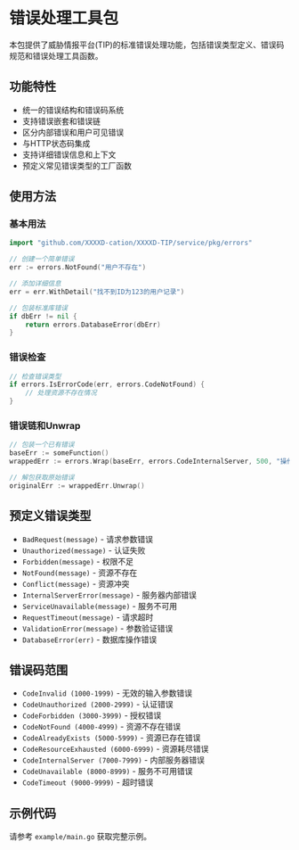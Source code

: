 # 错误处理工具包

本包提供了威胁情报平台(TIP)的标准错误处理功能，包括错误类型定义、错误码规范和错误处理工具函数。

## 功能特性

- 统一的错误结构和错误码系统
- 支持错误嵌套和错误链
- 区分内部错误和用户可见错误
- 与HTTP状态码集成
- 支持详细错误信息和上下文
- 预定义常见错误类型的工厂函数

## 使用方法

### 基本用法

```go
import "github.com/XXXXD-cation/XXXXD-TIP/service/pkg/errors"

// 创建一个简单错误
err := errors.NotFound("用户不存在")

// 添加详细信息
err = err.WithDetail("找不到ID为123的用户记录")

// 包装标准库错误
if dbErr != nil {
    return errors.DatabaseError(dbErr)
}
```

### 错误检查

```go
// 检查错误类型
if errors.IsErrorCode(err, errors.CodeNotFound) {
    // 处理资源不存在情况
}
```

### 错误链和Unwrap

```go
// 包装一个已有错误
baseErr := someFunction()
wrappedErr := errors.Wrap(baseErr, errors.CodeInternalServer, 500, "操作失败")

// 解包获取原始错误
originalErr := wrappedErr.Unwrap()
```

## 预定义错误类型

- `BadRequest(message)` - 请求参数错误
- `Unauthorized(message)` - 认证失败
- `Forbidden(message)` - 权限不足
- `NotFound(message)` - 资源不存在
- `Conflict(message)` - 资源冲突
- `InternalServerError(message)` - 服务器内部错误
- `ServiceUnavailable(message)` - 服务不可用
- `RequestTimeout(message)` - 请求超时
- `ValidationError(message)` - 参数验证错误
- `DatabaseError(err)` - 数据库操作错误

## 错误码范围

- `CodeInvalid (1000-1999)` - 无效的输入参数错误
- `CodeUnauthorized (2000-2999)` - 认证错误 
- `CodeForbidden (3000-3999)` - 授权错误
- `CodeNotFound (4000-4999)` - 资源不存在错误
- `CodeAlreadyExists (5000-5999)` - 资源已存在错误
- `CodeResourceExhausted (6000-6999)` - 资源耗尽错误
- `CodeInternalServer (7000-7999)` - 内部服务器错误
- `CodeUnavailable (8000-8999)` - 服务不可用错误
- `CodeTimeout (9000-9999)` - 超时错误

## 示例代码

请参考 `example/main.go` 获取完整示例。 